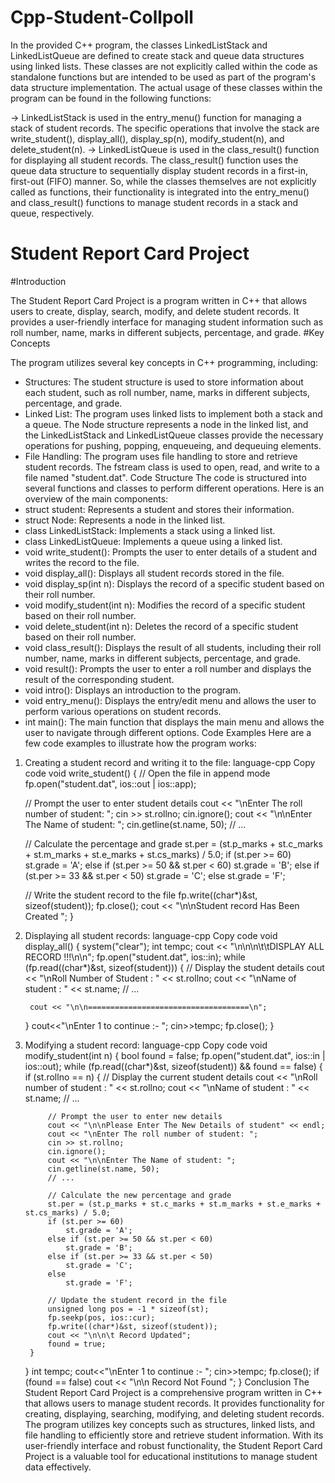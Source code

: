 # Cpp-Student-Collpoll

In the provided C++ program, the classes LinkedListStack and LinkedListQueue are defined to create stack and queue data structures using linked lists. These classes are not explicitly called within the code as standalone functions but are intended to be used as part of the program's data structure implementation.
The actual usage of these classes within the program can be found in the following functions:

-> LinkedListStack is used in the entry_menu() function for managing a stack of student records. The specific operations that involve the stack are write_student(), display_all(), display_sp(n), modify_student(n), and delete_student(n).
-> LinkedListQueue is used in the class_result() function for displaying all student records. The class_result() function uses the queue data structure to sequentially display student records in a first-in, first-out (FIFO) manner.
So, while the classes themselves are not explicitly called as functions, their functionality is integrated into the entry_menu() and class_result() functions to manage student records in a stack and queue, respectively.

# Student Report Card Project

#Introduction

The Student Report Card Project is a program written in C++ that allows users to create, display, search, modify, and delete student records. It provides a user-friendly interface for managing student information such as roll number, name, marks in different subjects, percentage, and grade.
#Key Concepts

The program utilizes several key concepts in C++ programming, including:
* Structures: The student structure is used to store information about each student, such as roll number, name, marks in different subjects, percentage, and grade.
* Linked List: The program uses linked lists to implement both a stack and a queue. The Node structure represents a node in the linked list, and the LinkedListStack and LinkedListQueue classes provide the necessary operations for pushing, popping, enqueueing, and dequeuing elements.
* File Handling: The program uses file handling to store and retrieve student records. The fstream class is used to open, read, and write to a file named "student.dat".
Code Structure
The code is structured into several functions and classes to perform different operations. Here is an overview of the main components:
* struct student: Represents a student and stores their information.
* struct Node: Represents a node in the linked list.
* class LinkedListStack: Implements a stack using a linked list.
* class LinkedListQueue: Implements a queue using a linked list.
* void write_student(): Prompts the user to enter details of a student and writes the record to the file.
* void display_all(): Displays all student records stored in the file.
* void display_sp(int n): Displays the record of a specific student based on their roll number.
* void modify_student(int n): Modifies the record of a specific student based on their roll number.
* void delete_student(int n): Deletes the record of a specific student based on their roll number.
* void class_result(): Displays the result of all students, including their roll number, name, marks in different subjects, percentage, and grade.
* void result(): Prompts the user to enter a roll number and displays the result of the corresponding student.
* void intro(): Displays an introduction to the program.
* void entry_menu(): Displays the entry/edit menu and allows the user to perform various operations on student records.
* int main(): The main function that displays the main menu and allows the user to navigate through different options.
Code Examples
Here are a few code examples to illustrate how the program works:
1. Creating a student record and writing it to the file:
language-cpp
 Copy code
void write_student() {
    // Open the file in append mode
    fp.open("student.dat", ios::out | ios::app);

    // Prompt the user to enter student details
    cout << "\nEnter The roll number of student: ";
    cin >> st.rollno;
    cin.ignore();
    cout << "\n\nEnter The Name of student: ";
    cin.getline(st.name, 50);
    // ...

    // Calculate the percentage and grade
    st.per = (st.p_marks + st.c_marks + st.m_marks + st.e_marks + st.cs_marks) / 5.0;
    if (st.per >= 60)
        st.grade = 'A';
    else if (st.per >= 50 && st.per < 60)
        st.grade = 'B';
    else if (st.per >= 33 && st.per < 50)
        st.grade = 'C';
    else
        st.grade = 'F';

    // Write the student record to the file
    fp.write((char*)&st, sizeof(student));
    fp.close();
    cout << "\n\nStudent record Has Been Created ";
}
2. Displaying all student records:
language-cpp
 Copy code
void display_all() {
    system("clear");
    int tempc;
    cout << "\n\n\n\t\tDISPLAY ALL RECORD !!!\n\n";
    fp.open("student.dat", ios::in);
    while (fp.read((char*)&st, sizeof(student))) {
        // Display the student details
        cout << "\nRoll Number of Student : " << st.rollno;
        cout << "\nName of student : " << st.name;
        // ...

        cout << "\n\n====================================\n";
    }
    cout<<"\nEnter 1 to continue :- ";
    cin>>tempc;
    fp.close();
}
3. Modifying a student record:
language-cpp
 Copy code
void modify_student(int n) {
    bool found = false;
    fp.open("student.dat", ios::in | ios::out);
    while (fp.read((char*)&st, sizeof(student)) && found == false) {
        if (st.rollno == n) {
            // Display the current student details
            cout << "\nRoll number of student : " << st.rollno;
            cout << "\nName of student : " << st.name;
            // ...

            // Prompt the user to enter new details
            cout << "\n\nPlease Enter The New Details of student" << endl;
            cout << "\nEnter The roll number of student: ";
            cin >> st.rollno;
            cin.ignore();
            cout << "\n\nEnter The Name of student: ";
            cin.getline(st.name, 50);
            // ...

            // Calculate the new percentage and grade
            st.per = (st.p_marks + st.c_marks + st.m_marks + st.e_marks + st.cs_marks) / 5.0;
            if (st.per >= 60)
                st.grade = 'A';
            else if (st.per >= 50 && st.per < 60)
                st.grade = 'B';
            else if (st.per >= 33 && st.per < 50)
                st.grade = 'C';
            else
                st.grade = 'F';

            // Update the student record in the file
            unsigned long pos = -1 * sizeof(st);
            fp.seekp(pos, ios::cur);
            fp.write((char*)&st, sizeof(student));
            cout << "\n\n\t Record Updated";
            found = true;
        }
    }
    int tempc;
    cout<<"\nEnter 1 to continue :- ";
    cin>>tempc;
    fp.close();
    if (found == false)
        cout << "\n\n Record Not Found ";
}
Conclusion
The Student Report Card Project is a comprehensive program written in C++ that allows users to manage student records. It provides functionality for creating, displaying, searching, modifying, and deleting student records. The program utilizes key concepts such as structures, linked lists, and file handling to efficiently store and retrieve student information. With its user-friendly interface and robust functionality, the Student Report Card Project is a valuable tool for educational institutions to manage student data effectively.
